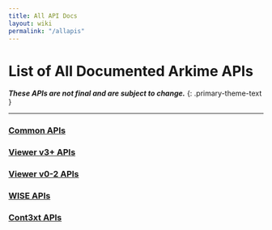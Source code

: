 ```yaml
---
title: All API Docs
layout: wiki
permalink: "/allapis"
---
```


<div class="full-height-and-width-container with-footer pt-3 pr-5 pl-5 pb-3" markdown="1">

# List of All Documented Arkime APIs

**_These APIs are not final and are subject to change._**
{: .primary-theme-text }

---

### [Common APIs](commonapi)
### [Viewer v3+ APIs](apiv3)
### [Viewer v0-2 APIs](api)
### [WISE APIs](wiseapi)
### [Cont3xt APIs](cont3xtapi)

</div>
